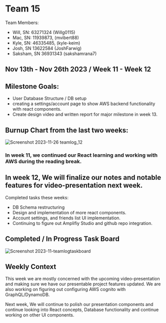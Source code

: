 # Team 15

Team Members: 
- Will, SN: 63271324 (Willg0115)
- Mac, SN: 11939873, (mvibert88)
- Kyle, SN: 46335485, (kyle-keim) 
- Josh, SN 13622584 (JoshFarwig)
- Saksham, SN 36931343 (sakshamrana7)

## Nov 13th - Nov 26th 2023 / Week 11 - Week 12 

## Milestone Goals: 
- User Database Structure / DB setup  
- creating a settings/account page to show AWS backend functionality with react components.
- Create design video and written report for major milestone in week 13.

## Burnup Chart from the last two weeks:

![Screenshot 2023-11-26 teamlog_12](https://github.com/COSC-499-W2023/year-long-project-team-15/assets/122824873/c1049775-b762-4fcb-ac53-f0dcddccdb73)



### In week 11,  we continued our React learning and working with AWS during the reading break. 


## In week 12, We will finalize our notes and notable features for video-presentation next week.


Completed tasks these weeks:
- DB Schema restructuring
- Design and implementation of more react components.
- Account settings, and friends list UI implementation. 
- Continuing to figure out Amplifiy Studio and github repo integration.

## Completed / In Progress Task Board
![Screenshot 2023-11-teamlogtaskboard](https://github.com/COSC-499-W2023/year-long-project-team-15/assets/122824873/b5d3de94-73f4-4dde-9eb4-01f36c7916fc)



## Weekly Context
This week we are mostly concerned with the upcoming video-presentation and making sure we have our presentable project features updated. We
are also working on figuring out configuring AWS cognito with GraphQL/DynamoDB.

Next week, We will continue to polish our presentation components and continue looking into React concepts, Database functionality and continue working on other UI components.
